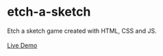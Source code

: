 # etch-a-sketch
Etch a sketch game created with HTML, CSS and JS.\
\
[Live Demo](https://mostafaeg1.github.io/etch-a-sketch/)
